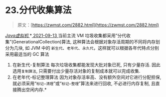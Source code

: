 <!--yml
category: 未分类
date: 0001-01-01 00:00:00
-->

# 23.分代收集算法

> 原文：[https://zwmst.com/2882.html](https://zwmst.com/2882.html)

   [ *Java虚拟机* ](https://zwmst.com/java%e8%99%9a%e6%8b%9f%e6%9c%ba)*[ <time datetime="2021-09-14T00:10:58+08:00"> 2021-09-13 </time> ](https://zwmst.com/2882.html)  当前主流 VM 垃圾收集都采用”分代收集”(GenerationalCollection)算法, 这种算法会根据对象存活周期的不同将内存划分为几块, 如 JVM 中的 `新生代`、`老年代`、`永久代`，这样就可以根据各年代特点分别采用最适当的 GC 算法

1.  在新生代-复制算法
    每次垃圾收集都能发现大批对象已死, 只有少量存活. 因此选用`复制算法`, 只需要付出少量存活对象的复制成本就可以完成收集.
2.  在老年代-标记整理算法
    因为对象存活率高、没有额外空间对它进行分配担保, 就必须采用“`标记—清理`”或“`标记—整理`”算法来进行回收, 不必进行内存复制, 且直接腾出空闲内存.*